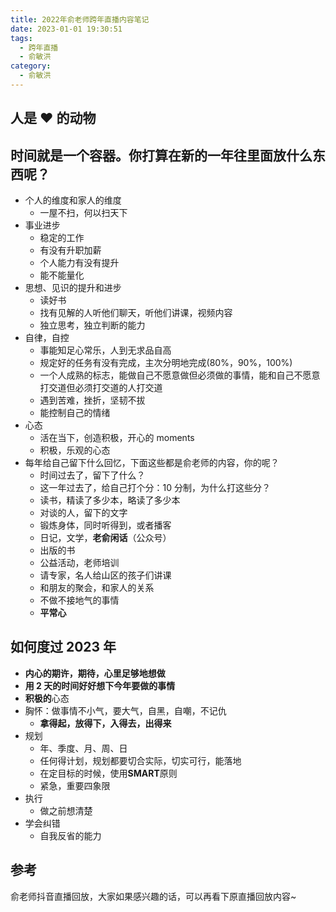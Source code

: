 ```yaml
---
title: 2022年俞老师跨年直播内容笔记
date: 2023-01-01 19:30:51
tags:
  - 跨年直播
  - 俞敏洪
category:
  - 俞敏洪
---
```


## 人是 ♥ 的动物

## 时间就是一个容器。你打算在新的一年往里面放什么东西呢？

- 个人的维度和家人的维度
  - 一屋不扫，何以扫天下
- 事业进步
  - 稳定的工作
  - 有没有升职加薪
  - 个人能力有没有提升
  - 能不能量化
- 思想、见识的提升和进步
  - 读好书
  - 找有见解的人听他们聊天，听他们讲课，视频内容
  - 独立思考，独立判断的能力
- 自律，自控
  - 事能知足心常乐，人到无求品自高
  - 规定好的任务有没有完成，主次分明地完成(80%，90%，100%)
  - 一个人成熟的标志，能做自己不愿意做但必须做的事情，能和自己不愿意打交道但必须打交道的人打交道
  - 遇到苦难，挫折，坚韧不拔
  - 能控制自己的情绪
- 心态
  - 活在当下，创造积极，开心的 moments
  - 积极，乐观的心态
- 每年给自己留下什么回忆，下面这些都是俞老师的内容，你的呢？
  - 时间过去了，留下了什么？
  - 这一年过去了，给自己打个分：10 分制，为什么打这些分？
  - 读书，精读了多少本，略读了多少本
  - 对谈的人，留下的文字
  - 锻炼身体，同时听得到，或者播客
  - 日记，文学，**老俞闲话**（公众号）
  - 出版的书
  - 公益活动，老师培训
  - 请专家，名人给山区的孩子们讲课
  - 和朋友的聚会，和家人的关系
  - 不做不接地气的事情
  - **平常心**

## 如何度过 2023 年

- **内心的期许，期待，心里足够地想做**
- **用 2 天的时间好好想下今年要做的事情**
- **积极的**心态
- 胸怀：做事情不小气，要大气，自黑，自嘲，不记仇
  - **拿得起，放得下，入得去，出得来**
- 规划
  - 年、季度、月、周、日
  - 任何得计划，规划都要切合实际，切实可行，能落地
  - 在定目标的时候，使用**SMART**原则
  - 紧急，重要四象限
- 执行
  - 做之前想清楚
- 学会纠错
  - 自我反省的能力

## 参考

俞老师抖音直播回放，大家如果感兴趣的话，可以再看下原直播回放内容~
